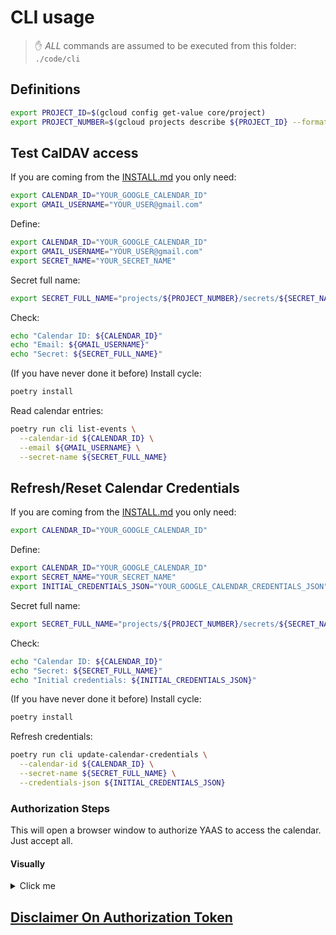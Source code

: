 # CLI usage

> :hand: *ALL* commands are assumed to be executed from this folder: `./code/cli`

## Definitions

```bash
export PROJECT_ID=$(gcloud config get-value core/project)
export PROJECT_NUMBER=$(gcloud projects describe ${PROJECT_ID} --format="value(projectNumber)")
```

## Test CalDAV access

If you are coming from the [INSTALL.md](../../INSTALL.md#add-proper-calendar-credentials) you only need:

```bash
export CALENDAR_ID="YOUR_GOOGLE_CALENDAR_ID"
export GMAIL_USERNAME="YOUR_USER@gmail.com"
```

Define:

```bash
export CALENDAR_ID="YOUR_GOOGLE_CALENDAR_ID"
export GMAIL_USERNAME="YOUR_USER@gmail.com"
export SECRET_NAME="YOUR_SECRET_NAME"
```

Secret full name:

```bash
export SECRET_FULL_NAME="projects/${PROJECT_NUMBER}/secrets/${SECRET_NAME}"
```

Check:

```bash
echo "Calendar ID: ${CALENDAR_ID}"
echo "Email: ${GMAIL_USERNAME}"
echo "Secret: ${SECRET_FULL_NAME}"
```

(If you have never done it before) Install cycle:

```bash
poetry install
```

Read calendar entries:

```bash
poetry run cli list-events \
  --calendar-id ${CALENDAR_ID} \
  --email ${GMAIL_USERNAME} \
  --secret-name ${SECRET_FULL_NAME}
```


## Refresh/Reset Calendar Credentials

If you are coming from the [INSTALL.md](../../INSTALL.md#add-proper-calendar-credentials) you only need:

```bash
export CALENDAR_ID="YOUR_GOOGLE_CALENDAR_ID"
```

Define:

```bash
export CALENDAR_ID="YOUR_GOOGLE_CALENDAR_ID"
export SECRET_NAME="YOUR_SECRET_NAME"
export INITIAL_CREDENTIALS_JSON="YOUR_GOOGLE_CALENDAR_CREDENTIALS_JSON"
```

Secret full name:

```bash
export SECRET_FULL_NAME="projects/${PROJECT_NUMBER}/secrets/${SECRET_NAME}"
```

Check:

```bash
echo "Calendar ID: ${CALENDAR_ID}"
echo "Secret: ${SECRET_FULL_NAME}"
echo "Initial credentials: ${INITIAL_CREDENTIALS_JSON}"
```

(If you have never done it before) Install cycle:

```bash
poetry install
```

Refresh credentials:

```bash
poetry run cli update-calendar-credentials \
  --calendar-id ${CALENDAR_ID} \
  --secret-name ${SECRET_FULL_NAME} \
  --credentials-json ${INITIAL_CREDENTIALS_JSON}
```

### Authorization Steps

This will open a browser window to authorize YAAS to access the calendar.
Just accept all.

#### Visually

<details>
<summary>Click me</summary>

Select account:

![select](../doc/calendar/authorize/1-calendar-authorize-select-account.png)

Continue:

![continue](../doc/calendar/authorize/2-calendar-authorize-continue.png)

Confirm:

![confirm](../doc/calendar/authorize/3-calendar-authorize-confirm.png)

Confirmation:

![confirmation](../doc/calendar/authorize/4-calendar-authorize-confirmation.png)

</details>

## [Disclaimer On Authorization Token](../../OAUTH.md)
